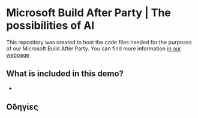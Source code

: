 # Microsoft Build After Party | The possibilities of AI

This repository was created to host the code files needed for the purposes of our Microsoft Build After Party. You can find more information [in our webpage](https://sfoteini.github.io/microsoft-build-after-party-2023)

## What is included in this demo?

-

## Οδηγίες
